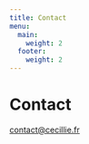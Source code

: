 ```yaml
---
title: Contact
menu:
  main:
    weight: 2
  footer:
    weight: 2
---
```

# Contact

[contact@cecillie.fr](mailto:contact@cecillie.fr)
